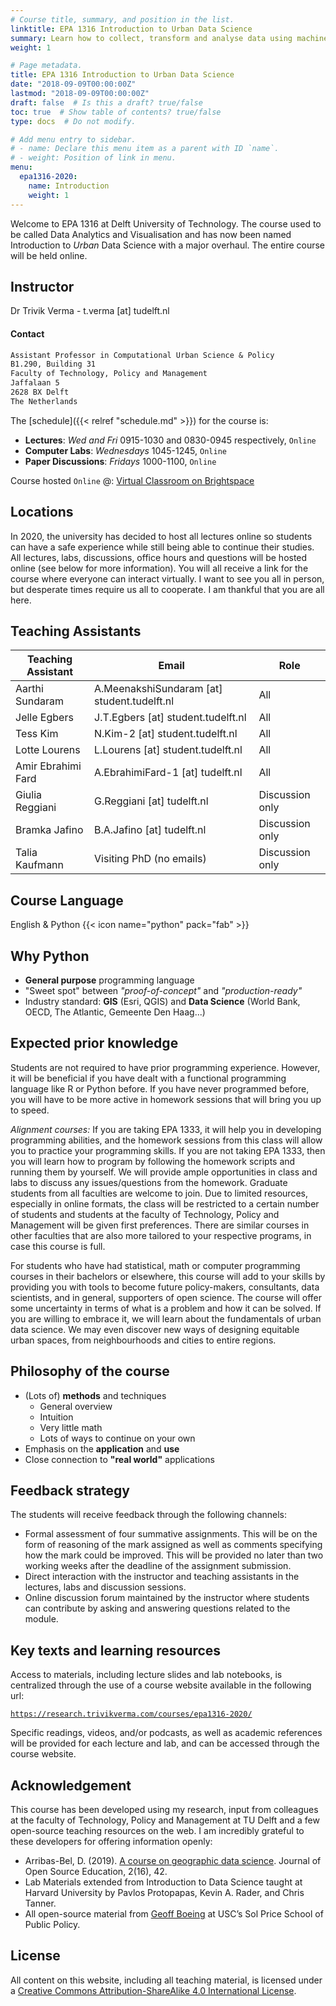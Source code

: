 ```yaml
---
# Course title, summary, and position in the list.
linktitle: EPA 1316 Introduction to Urban Data Science
summary: Learn how to collect, transform and analyse data using machine learning techniques for understanding urban phenomena.
weight: 1

# Page metadata.
title: EPA 1316 Introduction to Urban Data Science
date: "2018-09-09T00:00:00Z"
lastmod: "2018-09-09T00:00:00Z"
draft: false  # Is this a draft? true/false
toc: true  # Show table of contents? true/false
type: docs  # Do not modify.

# Add menu entry to sidebar.
# - name: Declare this menu item as a parent with ID `name`.
# - weight: Position of link in menu.
menu:
  epa1316-2020:
    name: Introduction
    weight: 1
---
```


Welcome to EPA 1316 at Delft University of Technology. The course used to be called Data Analytics and Visualisation and has now been named Introduction to _Urban_ Data Science with a major overhaul. The entire course will be held online.

## Instructor

Dr Trivik Verma - t.verma [at] tudelft.nl

#### Contact

```markdown
Assistant Professor in Computational Urban Science & Policy
B1.290, Building 31
Faculty of Technology, Policy and Management
Jaffalaan 5
2628 BX Delft
The Netherlands
```

The [schedule]({{< relref "schedule.md" >}}) for the course is:

* **Lectures**: *Wed and Fri* 0915-1030 and 0830-0945 respectively, `Online`
* **Computer Labs**: *Wednesdays* 1045-1245, `Online`
* **Paper Discussions**: *Fridays* 1000-1100, `Online`

Course hosted `Online` @: [Virtual Classroom on Brightspace](https://brightspace.tudelft.nl/d2l/ext/rp/279068/lti/framedlaunch/2af9630e-da09-4858-adb7-932c16dde1c2)


## Locations

In 2020, the university has decided to host all lectures online so students can have a safe experience while still being able to continue their studies. All lectures, labs, discussions, office hours and questions will be hosted online (see below for more information). You will all receive a link for the course where everyone can interact virtually. I want to see you all in person, but desperate times require us all to cooperate. I am thankful that you are all here.




## Teaching Assistants

| Teaching Assistant 	| Email                                       	| Role            	|
|--------------------	|---------------------------------------------	|-----------------	|
| Aarthi Sundaram    	| A.MeenakshiSundaram [at] student.tudelft.nl 	| All             	|
| Jelle Egbers       	| J.T.Egbers [at] student.tudelft.nl          	| All             	|
| Tess Kim           	| N.Kim-2 [at] student.tudelft.nl             	| All             	|
| Lotte Lourens      	| L.Lourens [at] student.tudelft.nl           	| All             	|
| Amir Ebrahimi Fard 	| A.EbrahimiFard-1 [at] tudelft.nl            	| All             	|
| Giulia Reggiani    	| G.Reggiani [at] tudelft.nl                  	| Discussion only 	|
| Bramka Jafino      	| B.A.Jafino [at] tudelft.nl                  	| Discussion only 	|
| Talia Kaufmann     	| Visiting PhD (no emails)                     	| Discussion only 	|

## Course Language

English & Python {{< icon name="python" pack="fab" >}}

## Why Python

* **General purpose** programming language
* "Sweet spot" between *"proof-of-concept"* and *"production-ready"*
* Industry standard: **GIS** (Esri, QGIS) and **Data Science** (World Bank, OECD, The Atlantic, Gemeente Den Haag...)

## Expected prior knowledge

Students are not required to have prior programming experience. However, it will be beneficial if you have dealt with a functional programming language like R or Python before. If you have never programmed before, you will have to be more active in homework sessions that will bring you up to speed.

_Alignment courses:_ If you are taking EPA 1333, it will help you in developing programming abilities, and the homework sessions from this class will allow you to practice your programming skills. If you are not taking EPA 1333, then you will learn how to program by following the homework scripts and running them by yourself. We will provide ample opportunities in class and labs to discuss any issues/questions from the homework. Graduate students from all faculties are welcome to join. Due to limited resources, especially in online formats, the class will be restricted to a certain number of students and students at the faculty of Technology, Policy and Management will be given first preferences. There are similar courses in other faculties that are also more tailored to your respective programs, in case this course is full.

For students who have had statistical, math or computer programming courses in their bachelors or elsewhere, this course will add to your skills by providing you with tools to become future policy-makers, consultants, data scientists, and in general, supporters of open science. The course will offer some uncertainty in terms of what is a problem and how it can be solved. If you are willing to embrace it, we will learn about the fundamentals of urban data science. We may even discover new ways of designing equitable urban spaces, from neighbourhoods and cities to entire regions.

## Philosophy of the course

- (Lots of) **methods** and techniques
    - General overview
    - Intuition
    - Very little math
    - Lots of ways to continue on your own
- Emphasis on the **application** and **use**
- Close connection to **"real world"** applications

## Feedback strategy

The students will receive feedback through the following channels:

* Formal assessment of four summative assignments. This will be on the form of reasoning of the mark assigned as well as comments specifying how the mark could be improved. This will be provided no later than two working weeks after the deadline of the assignment submission.
* Direct interaction with the instructor and teaching assistants in the lectures, labs and discussion sessions.
* Online discussion forum maintained by the instructor where students can contribute by asking and answering questions related to the module.

## Key texts and learning resources

Access to materials, including lecture slides and lab notebooks, is centralized through the
use of a course website available in the following url:

[`https://research.trivikverma.com/courses/epa1316-2020/`](https://research.trivikverma.com/courses/epa1316-2020/)

Specific readings, videos, and/or podcasts, as well as academic references will be provided for each lecture and lab, and can be accessed through the course website.

## Acknowledgement

This course has been developed using my research, input from colleagues at the faculty of Technology, Policy and Management at TU Delft and a few open-source teaching resources on the web. I am incredibly grateful to these developers for offering information openly:

* Arribas-Bel, D. (2019). [A course on geographic data science](https://jose.theoj.org/papers/10.21105/jose.00042). Journal of Open Source Education, 2(16), 42.
* Lab Materials extended from Introduction to Data Science taught at Harvard University by Pavlos Protopapas, Kevin A. Rader, and Chris Tanner.
* All open-source material from [Geoff Boeing](https://geoffboeing.com/) at USC’s Sol Price School of Public Policy.

## License

All content on this website, including all teaching material, is licensed under a [Creative Commons Attribution-ShareAlike 4.0 International License](http://creativecommons.org/licenses/by-sa/4.0/).
